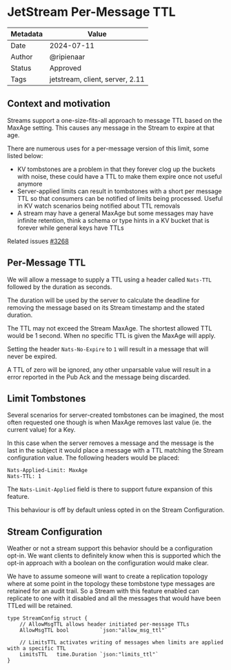 # JetStream Per-Message TTL

| Metadata | Value                           |
|----------|---------------------------------|
| Date     | 2024-07-11                      |
| Author   | @ripienaar                      |
| Status   | Approved                        |
| Tags     | jetstream, client, server, 2.11 |

## Context and motivation

Streams support a one-size-fits-all approach to message TTL based on the MaxAge setting. This causes any message in the 
Stream to expire at that age.

There are numerous uses for a per-message version of this limit, some listed below:

 * KV tombstones are a problem in that they forever clog up the buckets with noise, these could have a TTL to make them expire once not useful anymore
 * Server-applied limits can result in tombstones with a short per message TTL so that consumers can be notified of limits being processed. Useful in KV watch scenarios being notified about TTL removals
 * A stream may have a general MaxAge but some messages may have infinite retention, think a schema or type hints in a KV bucket that is forever while general keys have TTLs

Related issues [#3268](https://github.com/nats-io/nats-server/issues/3268)

## Per-Message TTL

We will allow a message to supply a TTL using a header called `Nats-TTL` followed by the duration as seconds.

The duration will be used by the server to calculate the deadline for removing the message based on its Stream 
timestamp and the stated duration.

The TTL may not exceed the Stream MaxAge. The shortest allowed TTL would be 1 second. When no specific TTL is given
the MaxAge will apply.

Setting the header `Nats-No-Expire` to `1` will result in a message that will never be expired.

A TTL of zero will be ignored, any other unparsable value will result in a error reported in the Pub Ack and the message
being discarded.

## Limit Tombstones

Several scenarios for server-created tombstones can be imagined, the most often requested one though is when MaxAge
removes last value (ie. the current value) for a Key.

In this case when the server removes a message and the message is the last in the subject it would place a message 
with a TTL matching the Stream configuration value.  The following headers would be placed:

```
Nats-Applied-Limit: MaxAge
Nats-TTL: 1
```

The `Nats-Limit-Applied` field is there to support future expansion of this feature.

This behaviour is off by default unless opted in on the Stream Configuration.

## Stream Configuration

Weather or not a stream support this behavior should be a configuration opt-in. We want clients to definitely know 
when this is supported which the opt-in approach with a boolean on the configuration would make clear.

We have to assume someone will want to create a replication topology where at some point in the topology these tombstone
type messages are retained for an audit trail. So a Stream with this feature enabled can replicate to one with it 
disabled and all the messages that would have been TTLed will be retained.

```golang
type StreamConfig struct {
	// AllowMsgTTL allows header initiated per-message TTLs
	AllowMsgTTL bool          `json:"allow_msg_ttl"`

	// LimitsTTL activates writing of messages when limits are applied with a specific TTL
	LimitsTTL   time.Duration `json:"limits_ttl"`
}
```
